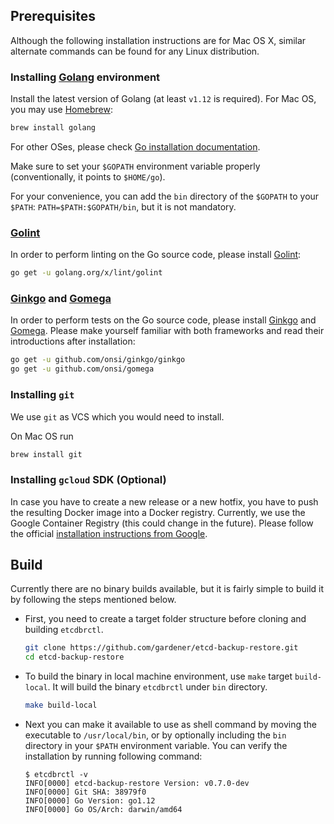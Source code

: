 ## Prerequisites

Although the following installation instructions are for Mac OS X, similar alternate commands can be found for any Linux distribution.

### Installing [Golang](https://golang.org/) environment

Install the latest version of Golang (at least `v1.12` is required). For Mac OS, you may use [Homebrew](https://brew.sh/):

```sh
brew install golang
```

For other OSes, please check [Go installation documentation](https://golang.org/doc/install).

Make sure to set your `$GOPATH` environment variable properly (conventionally, it points to `$HOME/go`).

For your convenience, you can add the `bin` directory of the `$GOPATH` to your `$PATH`: `PATH=$PATH:$GOPATH/bin`, but it is not mandatory.

### [Golint](https://github.com/golang/lint)

In order to perform linting on the Go source code, please install [Golint](https://github.com/golang/lint):

```bash
go get -u golang.org/x/lint/golint
```

### [Ginkgo](https://onsi.github.io/ginkgo/) and [Gomega](https://onsi.github.io/gomega/)

In order to perform tests on the Go source code, please install [Ginkgo](https://onsi.github.io/ginkgo/) and [Gomega](http://onsi.github.io/gomega/). Please make yourself familiar with both frameworks and read their introductions after installation:

```bash
go get -u github.com/onsi/ginkgo/ginkgo
go get -u github.com/onsi/gomega
```

### Installing `git`

We use `git` as VCS which you would need to install.

On Mac OS run

```sh
brew install git
```

### Installing `gcloud` SDK (Optional)

In case you have to create a new release or a new hotfix, you have to push the resulting Docker image into a Docker registry. Currently, we use the Google Container Registry (this could change in the future). Please follow the official [installation instructions from Google](https://cloud.google.com/sdk/downloads).

## Build

Currently there are no binary builds available, but it is fairly simple to build it by following the steps mentioned below.

* First, you need to create a target folder structure before cloning and building `etcdbrctl`.

    ```sh
    git clone https://github.com/gardener/etcd-backup-restore.git
    cd etcd-backup-restore
    ```

* To build the binary in local machine environment, use `make` target `build-local`. It will build the binary `etcdbrctl` under `bin` directory.

    ```sh
    make build-local
    ```

* Next you can make it available to use as shell command by moving the executable to `/usr/local/bin`, or by optionally including the `bin` directory in your `$PATH` environment variable.
You can verify the installation by running following command:

    ```console
    $ etcdbrctl -v
    INFO[0000] etcd-backup-restore Version: v0.7.0-dev
    INFO[0000] Git SHA: 38979f0
    INFO[0000] Go Version: go1.12
    INFO[0000] Go OS/Arch: darwin/amd64
    ```
